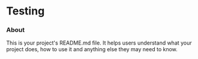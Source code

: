 Testing
=======

### About

This is your project's README.md file. It helps users understand what your
project does, how to use it and anything else they may need to know.